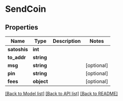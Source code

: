 # SendCoin

## Properties
Name | Type | Description | Notes
------------ | ------------- | ------------- | -------------
**satoshis** | **int** |  | 
**to_addr** | **string** |  | 
**msg** | **string** |  | [optional] 
**pin** | **string** |  | [optional] 
**fees** | **object** |  | [optional] 

[[Back to Model list]](../README.md#documentation-for-models) [[Back to API list]](../README.md#documentation-for-api-endpoints) [[Back to README]](../README.md)



